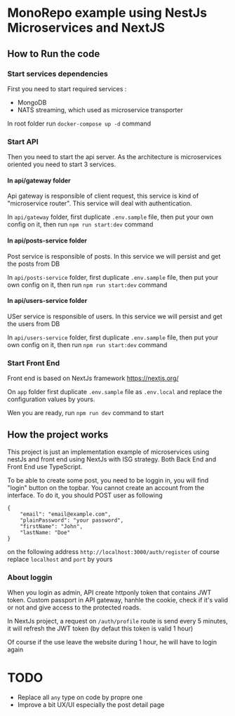 # MonoRepo example using NestJs Microservices and NextJS

## How to Run the code

### Start services dependencies

First you need to start required services :

- MongoDB
- NATS streaming, which used as microservice transporter

In root folder run `docker-compose up -d` command

### Start API

Then you need to start the api server.
As the architecture is microservices oriented you need to start 3 services.

#### In api/gateway folder

Api gateway is responsible of client request, this service is kind of "microservice router". This service will deal with authentication.

In `api/gateway` folder, first duplicate `.env.sample` file, then put your own config on it, then run `npm run start:dev` command

#### In api/posts-service folder

Post service is responsible of posts. In this service we will persist and get the posts from DB

In `api/posts-service` folder, first duplicate `.env.sample` file, then put your own config on it, then run `npm run start:dev` command

#### In api/users-service folder

USer service is responsible of users. In this service we will persist and get the users from DB

In `api/users-service` folder, first duplicate `.env.sample` file, then put your own config on it, then run `npm run start:dev` command

### Start Front End

Front end is based on NextJs framework https://nextjs.org/

On `app` folder first duplicate `.env.sample` file as `.env.local` and replace the configuration values by yours.

Wen you are ready, run `npm run dev` command to start

## How the project works

This project is just an implementation example of microservices using nestJs and front end using NextJs with ISG strategy.
Both Back End and Front End use TypeScript.

To be able to create some post, you need to be loggin in, you will find "login" button on the topbar.
You cannot create an account from the interface.
To do it, you should POST user as following

```
{
    "email": "email@example.com",
    "plainPassword": "your password",
    "firstName": "John",
    "lastName: "Doe"
}
```

on the following address `http://localhost:3000/auth/register` of course replace `localhost` and `port` by yours

### About loggin

When you login as admin, API create httponly token that contains JWT token.
Custom passport in API gateway, hanhle the cookie, check if it's valid or not and give access to the protected roads.

In NextJs project, a request on `/auth/profile` route is send every 5 minutes, it will refresh the JWT token (by defaut this token is valid 1 hour)

Of course if the use leave the website during 1 hour, he will have to login again

# TODO

- Replace all `any` type on code by propre one
- Improve a bit UX/UI especially the post detail page
